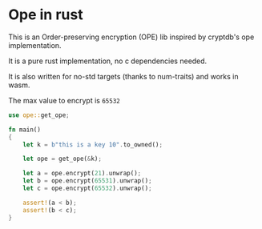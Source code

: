 # Ope in rust

This is an Order-preserving encryption (OPE) lib inspired by cryptdb's ope implementation. 

It is a pure rust implementation, no c dependencies needed.

It is also written for no-std targets (thanks to num-traits) and works in wasm.

The max value to encrypt is `65532`

```rust
use ope::get_ope;

fn main()
{
	let k = b"this is a key 10".to_owned();

	let ope = get_ope(&k);

	let a = ope.encrypt(21).unwrap();
	let b = ope.encrypt(65531).unwrap();
	let c = ope.encrypt(65532).unwrap();

	assert!(a < b);
	assert!(b < c);
}
```